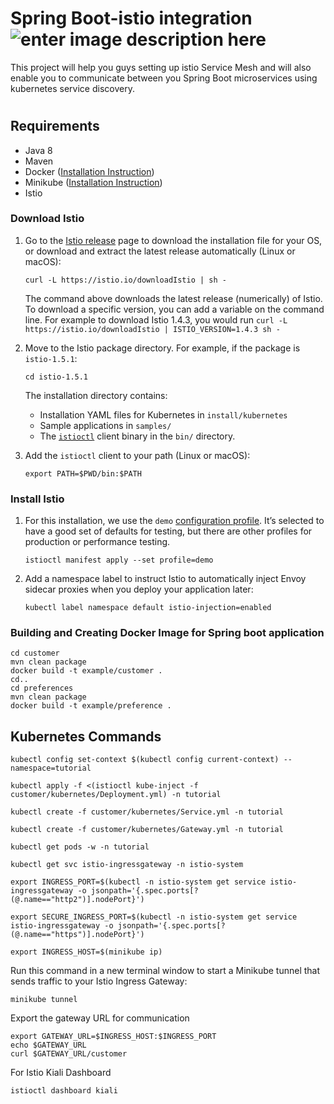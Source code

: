# Spring Boot-istio integration ![enter image description here](https://travis-ci.org/4sujittiwari/springboot-istio-integration.svg?branch=master)

This project will help you guys setting up istio Service Mesh and will also enable you to communicate between you Spring Boot microservices using kubernetes service discovery.
#
## Requirements

 - Java 8
 - Maven
 - Docker ([Installation Instruction](https://www.docker.com/products/docker-desktop))
 - Minikube ([Installation Instruction](https://kubernetes.io/docs/tasks/tools/install-minikube/))
 - Istio 
 
 ### Download Istio[](https://istio.io/docs/setup/getting-started/#download)

1.  Go to the  [Istio release](https://github.com/istio/istio/releases/tag/1.5.1)  page to download the installation file for your OS, or download and extract the latest release automatically (Linux or macOS):
    
    ```
    curl -L https://istio.io/downloadIstio | sh -
    ```
    
    The command above downloads the latest release (numerically) of Istio. To download a specific version, you can add a variable on the command line. For example to download Istio 1.4.3, you would run  `curl -L https://istio.io/downloadIstio | ISTIO_VERSION=1.4.3 sh -`
    
2.  Move to the Istio package directory. For example, if the package is  `istio-1.5.1`:
    
    ```
    cd istio-1.5.1
    ```
    
    The installation directory contains:
    
    -   Installation YAML files for Kubernetes in  `install/kubernetes`
    -   Sample applications in  `samples/`
    -   The  [`istioctl`](https://istio.io/docs/reference/commands/istioctl)  client binary in the  `bin/`  directory.
3.  Add the  `istioctl`  client to your path (Linux or macOS):
    
    ```
    export PATH=$PWD/bin:$PATH
    ```
    

### Install Istio[](https://istio.io/docs/setup/getting-started/#install)

1.  For this installation, we use the  `demo`  [configuration profile](https://istio.io/docs/setup/additional-setup/config-profiles/). It’s selected to have a good set of defaults for testing, but there are other profiles for production or performance testing.
    
    ```
    istioctl manifest apply --set profile=demo
    ```
    
2.  Add a namespace label to instruct Istio to automatically inject Envoy sidecar proxies when you deploy your application later:
    
    ```
    kubectl label namespace default istio-injection=enabled
    ```
 
 
### Building and Creating Docker Image for Spring boot application
		

    cd customer
	mvn clean package
	docker build -t example/customer .
	cd..
	cd preferences
	mvn clean package
	docker build -t example/preference . 

## Kubernetes Commands 
	kubectl config set-context $(kubectl config current-context) --namespace=tutorial
	
	kubectl apply -f <(istioctl kube-inject -f customer/kubernetes/Deployment.yml) -n tutorial
	
	kubectl create -f customer/kubernetes/Service.yml -n tutorial
	
	kubectl create -f customer/kubernetes/Gateway.yml -n tutorial
	
	kubectl get pods -w -n tutorial
	
	kubectl get svc istio-ingressgateway -n istio-system
	
	export INGRESS_PORT=$(kubectl -n istio-system get service istio-ingressgateway -o jsonpath='{.spec.ports[?(@.name=="http2")].nodePort}')
	
	export SECURE_INGRESS_PORT=$(kubectl -n istio-system get service istio-ingressgateway -o jsonpath='{.spec.ports[?(@.name=="https")].nodePort}')
	
	export INGRESS_HOST=$(minikube ip)



Run this command in a new terminal window to start a Minikube tunnel that sends traffic to your Istio Ingress Gateway:

	minikube tunnel

Export the gateway URL for communication

	export GATEWAY_URL=$INGRESS_HOST:$INGRESS_PORT
	echo $GATEWAY_URL
	curl $GATEWAY_URL/customer

For Istio Kiali Dashboard
	
	istioctl dashboard kiali

